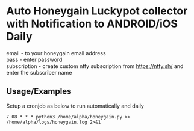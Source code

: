 
# Auto Honeygain Luckypot collector with Notification to ANDROID/iOS Daily

email - to your honeygain email address <br>
pass - enter password  <br>
subscription - create custom ntfy subscription from https://ntfy.sh/ and enter the subscriber name <br>

## Usage/Examples

Setup a cronjob as below to run automatically and daily
``` shell
7 08 * * * python3 /home/alpha/honeygain.py >> /home/alpha/logs/honeygain.log 2>&1
```

